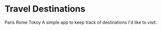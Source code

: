 # Travel Destinations
Paris
Rome
Tokoy
A simple app to keep track of destinations I'd like to visit.
